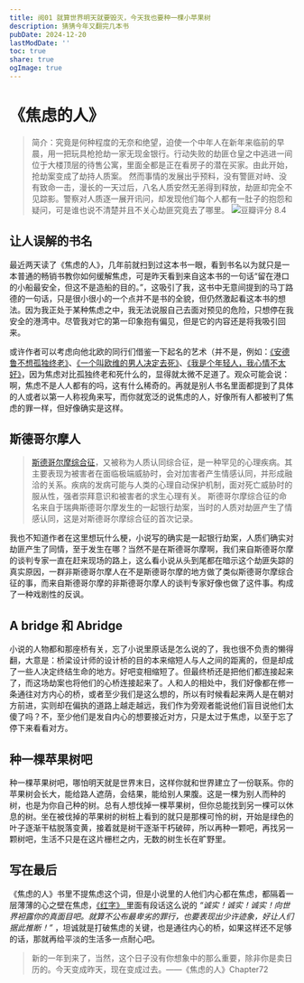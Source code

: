 ```yaml
---
title: 阅01 就算世界明天就要毁灭，今天我也要种一棵小苹果树
description: 猜猜今年又翻完几本书
pubDate: 2024-12-20
lastModDate: ''
toc: true
share: true
ogImage: true
---
```


# 《焦虑的人》

> 简介：究竟是何种程度的无奈和绝望，迫使一个中年人在新年来临前的早晨，用一把玩具枪抢劫一家无现金银行。行动失败的劫匪仓皇之中逃进一间位于大楼顶层的待售公寓，里面全都是正在看房子的潜在买家。由此开始，抢劫案变成了劫持人质案。
>然而事情的发展出乎预料，没有警匪对峙、没有致命一击，漫长的一天过后，八名人质安然无恙得到释放，劫匪却完全不见踪影。警察对人质逐一展开讯问，却发现他们每个人都有一肚子的抱怨和疑问，可是谁也说不清楚并且不关心劫匪究竟去了哪里。
![豆瓣评分 8.4](https://pic.arkread.com/cover/ebook/f/329135494.1653693776.jpg!cover_default.jpg)

## 让人误解的书名

最近两天读了《焦虑的人》，几年前就扫到过这本书一眼，看到书名以为就只是一本普通的畅销书教你如何缓解焦虑，可是昨天看到来自这本书的一句话“留在港口的小船最安全，但这不是造船的目的。”，这吸引了我，这书中无意间提到的马丁路德的一句话，只是很小很小的一个点并不是书的全貌，但仍然激起看这本书的想法。因为我正处于某种焦虑之中，我无法说服自己去面对预见的危险，只想停在我安全的港湾中。尽管我对它的第一印象抱有偏见，但是它的内容还是将我吸引回来。

或许作者可以考虑向他北欧的同行们借鉴一下起名的艺术（并不是，例如：[《安德鲁不想孤独终老》](https://book.douban.com/subject/34982078/)、[《一个叫欧维的男人决定去死》](https://book.douban.com/subject/27054340/)、[《我是个年轻人，我心情不太好》](https://book.douban.com/subject/34429342/)，因为焦虑对比孤独终老和死什么的，显得就太微不足道了。观众可能会说：啊，焦虑不是人人都有的吗，这有什么稀奇的。再就是别人书名里面都提到了具体的人或者以第一人称视角来写，而你就宽泛的说焦虑的人，好像所有人都被判了焦虑的罪一样，但好像确实是这样。

## 斯德哥尔摩人

> [斯德哥尔摩综合征](https://baike.baidu.com/item/%E6%96%AF%E5%BE%B7%E5%93%A5%E5%B0%94%E6%91%A9%E7%BB%BC%E5%90%88%E5%BE%81/8777985)，又被称为人质认同综合征，是一种罕见的心理疾病。其主要表现为被害者在面临极端威胁时，会对加害者产生情感认同，并形成融洽的关系。疾病的发病可能与人类的心理自动保护机制，面对死亡威胁时的服从性，强者崇拜意识和被害者的求生心理有关。
>斯德哥尔摩综合征的命名来自于瑞典斯德哥尔摩发生的一起银行劫案，当时的人质对劫匪产生了情感认同，这是对斯德哥尔摩综合征的首次记录。

我也不知道作者在这里想玩什么梗，小说写的确实是一起银行劫案，人质们确实对劫匪产生了同情，至于发生在哪？当然不是在斯德哥尔摩啊，我们来自斯德哥尔摩的谈判专家一直在赶来现场的路上，这么看小说从头到尾都在暗示这个劫匪失踪的真实原因，一群非斯德哥尔摩人在不是斯德哥尔摩的地方做了类似斯德哥尔摩综合征的事，而来自斯德哥尔摩的非斯德哥尔摩人的谈判专家好像也做了这件事。构成了一种戏剧性的反讽。

## A bridge 和 Abridge

小说的人物都和那座桥有关，忘了小说里原话是怎么说的了，我也很不负责的懒得翻，大意是：桥梁设计师的设计桥的目的本来缩短人与人之间的距离的，但是却成了一些人决定终结生命的地方。好吧变相缩短了。但最终桥还是把他们都连接起来了，而这场劫案也将他们的心桥连接起来了。人和人的相处中，我们好像都在修一条通往对方内心的桥，或者至少我们是这么想的，所以有时候看起来两人是在朝对方前进，实则却在偏执的道路上越走越远，我们作为旁观者能说他们盲目说他们太傻了吗？不，至少他们是发自内心的想要接近对方，只是太过于焦虑，以至于忘了停下来看看对方。

## 种一棵苹果树吧

种一棵苹果树吧，哪怕明天就是世界末日，这样你就和世界建立了一份联系。你的苹果树会长大，能给路人遮荫，会结果，能给别人果腹。这是一棵为别人而种的树，也是为你自己种的树。总有人想伐掉一棵苹果树，但你总能找到另一棵可以休息的树。坐在被伐掉的苹果树的树桩上看到的就只是那棵可怜的树，开始是绿色的叶子逐渐干枯脱落变黄，接着就是树干逐渐干朽破碎，所以再种一颗吧，再找另一颗树吧，生活不只是在这片栅栏之内，无数的树生长在旷野里。

## 写在最后

《焦虑的人》书里不提焦虑这个词，但是小说里的人他们内心都在焦虑，都隔着一层薄薄的心之壁在焦虑，[《红字》 ](https://book.douban.com/subject/19961142/)里面有段话这么说的 *_“诚实！诚实！诚实！向世界袒露你的真面目吧。就算不公布最卑劣的罪行，也要表现出少许迹象，好让人们据此推断！”_* ，坦诚就是打破焦虑的关键，也是通往内心的桥，如果这样还不足够的话，那就再给平淡的生活多一点耐心吧。

> 新的一年到来了，当然，这个日子没有你想象中的那么重要，除非你是卖日历的。今天变成昨天，现在变成过去。——《焦虑的人》Chapter72
